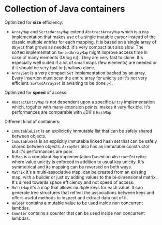 # Collection of Java containers

Optimized for **size** efficiency:

* `ArrayMap` and `SortedArrayMap` extend `AbstractArrayMap` which is a `Map` implementation that makes use of a single mutable _cursor_ instead of the classic multiple _entries_ for each mapping. It is based on a single array of `Object` that grows as needed. It's very compact but also slow. The sorted implementation `SortedArrayMap` might improve access time in case of many elements (O(log n)). They are very fast to clone. It's especially well suited if a lot of small maps (few elements) are needed or if it should be very fast to (shallow) clone.
* `ArraySet` is a very compact `Set` implementation backed by an array. Every insertion must scan the entire array for unicity so it's not very efficient. `SortedArraySet` is awaiting to be done ;-).

Optimized for **speed** of access:

* `AbstactEntryMap` is not dependent upon a specific `Entry` implementation which, togeher with many extension points, makes it very flexible. It's performances are comparable with JDK's `HashMap`.

Different kind of containers:

* `ImmutableList` is an explicictly immutable list that can be safely shared between objects.
* `ImmutableSet` is an explicitly immutable linked hash set that can be safely shared between objects. `ArraySet` also has an immutable constructor but it's performances are poor.
* `BiMap` is a compliant `Map` implementation based on `AbstractEntryMap` where value unicity is enforced in addition to usual key unicity. It's symmetrical and its mapping can be reversed on both ways.
* `Matrix` it's a multi-associative map, can be created from an existing map, with a builder or just by adding values to the bi-dimensional matrix. It's aimed towards space efficiency and not speed of access.
* `MultiMap` it's a map that allows multiple keys for each value. It can generate tree structures that reflect the associations between keys and offers useful methods to inspect and extract data out of it.
* `Holder` contains a mutable value to be used inside non concurrent lambdas.
* `Counter` contains a counter that can be used inside non concurrent lambdas.

